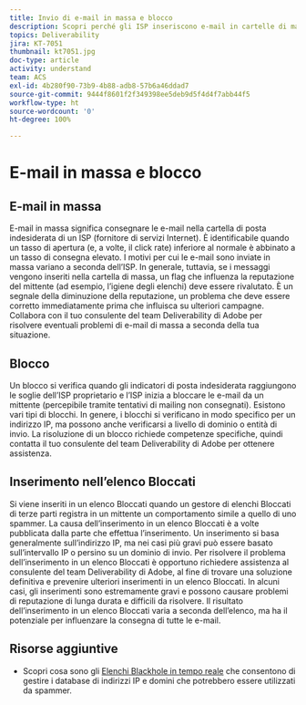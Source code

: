 ```yaml
---
title: Invio di e-mail in massa e blocco
description: Scopri perché gli ISP inseriscono e-mail in cartelle di massa o le bloccano.
topics: Deliverability
jira: KT-7051
thumbnail: kt7051.jpg
doc-type: article
activity: understand
team: ACS
exl-id: 4b280f90-73b9-4b88-adb8-57b6a46ddad7
source-git-commit: 9444f8601f2f349398ee5deb9d5f4d4f7abb44f5
workflow-type: ht
source-wordcount: '0'
ht-degree: 100%

---
```


# E-mail in massa e blocco

## E-mail in massa

E-mail in massa significa consegnare le e-mail nella cartella di posta indesiderata di un ISP (fornitore di servizi Internet). È identificabile quando un tasso di apertura (e, a volte, il click rate) inferiore al normale è abbinato a un tasso di consegna elevato. I motivi per cui le e-mail sono inviate in massa variano a seconda dell’ISP. In generale, tuttavia, se i messaggi vengono inseriti nella cartella di massa, un flag che influenza la reputazione del mittente (ad esempio, l’igiene degli elenchi) deve essere rivalutato. È un segnale della diminuzione della reputazione, un problema che deve essere corretto immediatamente prima che influisca su ulteriori campagne. Collabora con il tuo consulente del team Deliverability di Adobe per risolvere eventuali problemi di e-mail di massa a seconda della tua situazione.

## Blocco

Un blocco si verifica quando gli indicatori di posta indesiderata raggiungono le soglie dell’ISP proprietario e l’ISP inizia a bloccare le e-mail da un mittente (percepibile tramite tentativi di mailing non consegnati). Esistono vari tipi di blocchi. In genere, i blocchi si verificano in modo specifico per un indirizzo IP, ma possono anche verificarsi a livello di dominio o entità di invio. La risoluzione di un blocco richiede competenze specifiche, quindi contatta il tuo consulente del team Deliverability di Adobe per ottenere assistenza.

## Inserimento nell’elenco Bloccati

Si viene inseriti in un elenco Bloccati quando un gestore di elenchi Bloccati di terze parti registra in un mittente un comportamento simile a quello di uno spammer. La causa dell’inserimento in un elenco Bloccati è a volte pubblicata dalla parte che effettua l’inserimento. Un inserimento si basa generalmente sull’indirizzo IP, ma nei casi più gravi può essere basato sull’intervallo IP o persino su un dominio di invio. Per risolvere il problema dell’inserimento in un elenco Bloccati è opportuno richiedere assistenza al consulente del team Deliverability di Adobe, al fine di trovare una soluzione definitiva e prevenire ulteriori inserimenti in un elenco Bloccati. In alcuni casi, gli inserimenti sono estremamente gravi e possono causare problemi di reputazione di lunga durata e difficili da risolvere. Il risultato dell’inserimento in un elenco Bloccati varia a seconda dell’elenco, ma ha il potenziale per influenzare la consegna di tutte le e-mail.

## Risorse aggiuntive

* Scopri cosa sono gli [Elenchi Blackhole in tempo reale](/help/additional-resources/blocklist-databases.md) che consentono di gestire i database di indirizzi IP e domini che potrebbero essere utilizzati da spammer.
